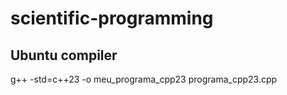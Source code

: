 # scientific-programming


## Ubuntu compiler
g++ -std=c++23 -o meu_programa_cpp23 programa_cpp23.cpp
